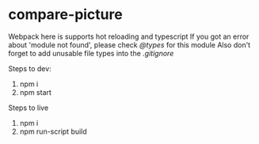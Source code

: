 # compare-picture

Webpack here is supports hot reloading and typescript
If you got an error about 'module not found', please check *@types* for this module
Also don't forget to add unusable file types into the *.gitignore*

Steps to dev:
1. npm i
2. npm start

Steps to live
1. npm i
2. npm run-script build

